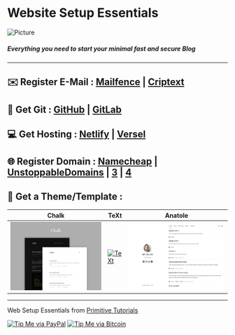 

#  Website Setup Essentials


![Picture](https://emojipedia-us.s3.amazonaws.com/source/skype/289/desktop-computer_1f5a5-fe0f.png)


##### Everything you need to start your minimal fast and secure Blog

---

## :envelope: Register E-Mail : **[Mailfence](https://github.com/kitian616/jekyll-TeXt-theme/blob/master/README-zh.md)** | **[Criptext](https://github.com/kitian616/jekyll-TeXt-theme/blob/master/README-zh.md)** 

## :link: Get Git : **[GitHub](https://github.com/kitian616/jekyll-TeXt-theme/blob/master/README-zh.md)** | **[GitLab](https://github.com/kitian616/jekyll-TeXt-theme/blob/master/README-zh.md)**

## :computer: Get Hosting :  **[Netlify](https://github.com/kitian616/jekyll-TeXt-theme/blob/master/README-zh.md)** | **[Versel](https://github.com/kitian616/jekyll-TeXt-theme/blob/master/README-zh.md)**

## :globe_with_meridians: Register Domain : **[Namecheap](https://github.com/kitian616/jekyll-TeXt-theme/blob/master/README-zh.md)** | **[UnstoppableDomains](https://unstoppabledomains.com/r/151ba14a0087436)** | **[3](https://github.com/kitian616/jekyll-TeXt-theme/blob/master/README-zh.md)** | **[4](https://github.com/kitian616/jekyll-TeXt-theme/blob/master/README-zh.md)**

## :art: Get a Theme/Template :

| Chalk | TeXt | Anatole |
| --- |  --- | --- |
| [![Chalk](https://raw.githubusercontent.com/nielsenramon/chalk/master/_assets/images/documentation/chalk-intro%402x.png)](https://github.com/nielsenramon/chalk) | [![TeXt](https://raw.githubusercontent.com/kitian616/jekyll-TeXt-theme/master/screenshots/TeXt-home.jpg)](https://github.com/kitian616/jekyll-TeXt-theme) | [![Anatole](https://raw.githubusercontent.com/lxndrblz/anatole/master/images/screenshot.png)](https://github.com/lxndrblz/anatole) |



---

Web Setup Essentials from [Primitive Tutorials](https://tianqi.name/jekyll-TeXt-theme/test/)

[![Tip Me via PayPal](https://img.shields.io/badge/PayPal-tip%20me-1462ab.svg?logo=paypal)](https://www.paypal.me/kitian616)
[![Tip Me via Bitcoin](https://img.shields.io/badge/Bitcoin-tip%20me-f7931a.svg?logo=bitcoin)](https://raw.githubusercontent.com/kitian616/jekyll-TeXt-theme/master/docs/assets/images/3Fkufxcw2xd8HnaRJBNK4ccdtkUDyyNu4V.jpg)
